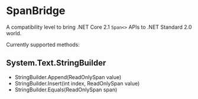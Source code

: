 # SpanBridge

A compatibility level to bring .NET Core 2.1 `Span<>` APIs to .NET Standard 2.0 world.

Currently supported methods:

## System.Text.StringBuilder

- StringBuilder.Append(ReadOnlySpan<char> value)
- StringBuilder.Insert(int index, ReadOnlySpan<char> value)
- StringBuilder.Equals(ReadOnlySpan<char> span)
